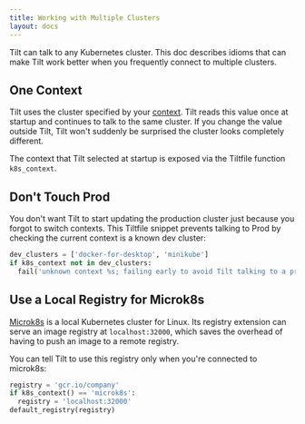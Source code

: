 ```yaml
---
title: Working with Multiple Clusters
layout: docs
---
```


Tilt can talk to any Kubernetes cluster. This doc describes idioms that can make Tilt work better when you frequently connect to multiple clusters.

## One Context
Tilt uses the cluster specified by your [context](https://kubernetes.io/docs/concepts/configuration/organize-cluster-access-kubeconfig/). Tilt reads this value once at startup and continues to talk to the same cluster. If you change the value outside Tilt, Tilt won't suddenly be surprised the cluster looks completely different.

The context that Tilt selected at startup is exposed via the Tiltfile function `k8s_context`.

## Don't Touch Prod
You don't want Tilt to start updating the production cluster just because you forgot to switch contexts. This Tiltfile snippet prevents talking to Prod by checking the current context is a known dev cluster:

```python
dev_clusters = ['docker-for-desktop', 'minikube']
if k8s_context not in dev_clusters:
  fail('unknown context %s; failing early to avoid Tilt talking to a production cluster' % k8s_context())
```

## Use a Local Registry for Microk8s
[Microk8s](https://github.com/ubuntu/microk8s) is a local Kubernetes cluster for Linux. Its registry extension can serve an image registry at `localhost:32000`, which saves the overhead of having to push an image to a remote registry.

You can tell Tilt to use this registry only when you're connected to microk8s:
```python
registry = 'gcr.io/company'
if k8s_context() == 'microk8s':
  registry = 'localhost:32000'
default_registry(registry)
```